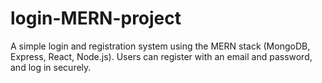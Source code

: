 # login-MERN-project
A simple login and registration system using the MERN stack (MongoDB, Express, React, Node.js). Users can register with an email and password, and log in securely.
